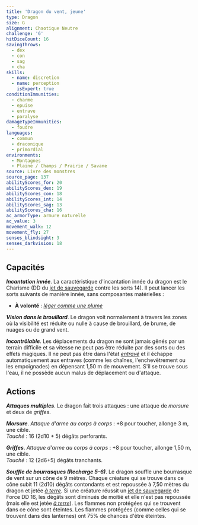```yaml
---
title: 'Dragon du vent, jeune'
type: Dragon
size: G
alignment: Chaotique Neutre
challenge: '6'
hitDiceCount: 16
savingThrows:
  - dex
  - con
  - sag
  - cha
skills:
  - name: discretion
  - name: perception
    isExpert: true
conditionImmunities:
  - charme
  - epuise
  - entrave
  - paralyse
damageTypeImmunities:
  - foudre
languages:
  - commun
  - draconique
  - primordial
environments:
  - Montagnes
  - Plaine / Champs / Prairie / Savane
source: Livre des monstres
source_page: 137
abilityScores_for: 20
abilityScores_dex: 19
abilityScores_con: 18
abilityScores_int: 14
abilityScores_sag: 13
abilityScores_cha: 16
ac_armorType: armure naturelle
ac_value: 3
movement_walk: 12
movement_fly: 27
senses_blindsight: 3
senses_darkvision: 18
---
```

## Capacités
_**Incantation innée**_. La caractéristique d'incantation innée du dragon est le Charisme (DD du [jet de sauvegarde](/utiliser-les-caracteristiques/#jets-de-sauvegarde) contre les sorts 14). Il peut lancer les sorts suivants de manière innée, sans composantes matérielles :
* **À volonté** : [_léger comme une plume_](/grimoire/leger-comme-une-plume/)

_**Vision dans le brouillard**_. Le dragon voit normalement à travers les zones où la visibilité est réduite ou nulle à cause de brouillard, de brume, de nuages ou de grand vent.

_**Incontrôlable**_. Les déplacements du dragon ne sont jamais gênés par un terrain difficile et sa vitesse ne peut pas être réduite par des sorts ou des effets magiques. Il ne peut pas être dans l'état [_entravé_](/gerer-la-sante-du-personnage/#entrave) et il échappe automatiquement aux entraves (comme les chaînes, l'enchevêtrement ou les empoignades) en dépensant 1,50 m de mouvement. S'il se trouve sous l'eau, il ne possède aucun malus de déplacement ou d'attaque.

## Actions
_**Attaques multiples**_. Le dragon fait trois attaques : une attaque de _morsure_ et deux de _griffes_.

_**Morsure**_. _Attaque d'arme au corps à corps_ : +8 pour toucher, allonge 3 m, une cible.  
_Touché_ : 16 (2d10 + 5) dégâts perforants.

_**Griffes**_. _Attaque d'arme au corps à corps_ : +8 pour toucher, allonge 1,50 m, une cible.  
_Touché_ : 12 (2d6+5) dégâts tranchants.

_**Souffle de bourrasques (Recharge 5–6)**_. Le dragon souffle une bourrasque de vent sur un cône de 9 mètres. Chaque créature qui se trouve dans ce cône subit 11 (2d10) dégâts contondants et est repoussée à 7,50 mètres du dragon et jetée [_à terre_](/gerer-la-sante-du-personnage/#a-terre). Si une créature réussit un [jet de sauvegarde](/utiliser-les-caracteristiques/#jets-de-sauvegarde) de Force DD 16, les dégâts sont diminués de moitié et elle n'est pas repoussée (mais elle est jetée [_à terre_](/gerer-la-sante-du-personnage/#a-terre)). Les flammes non protégées qui se trouvent dans ce cône sont éteintes. Les flammes protégées (comme celles qui se trouvent dans des lanternes) ont 75% de chances d'être éteintes.
